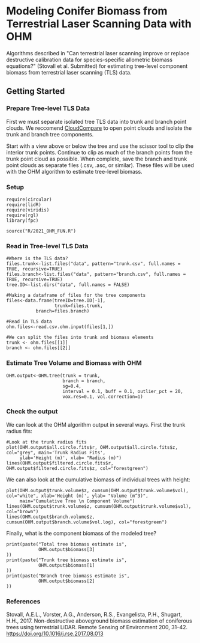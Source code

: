 

# Modeling Conifer Biomass from Terrestrial Laser Scanning Data with OHM
Algorithms described in "Can terrestrial laser scanning improve or replace destructive calibration data for species-specific allometric biomass equations?" (Stovall et al. Submitted) for estimating tree-level component biomass from terrestrial laser scanning (TLS) data. 

## Getting Started

### Prepare Tree-level TLS Data
First we must separate isolated tree TLS data into trunk and branch point clouds. We reccomend [CloudCompare](https://www.danielgm.net/cc/]) to open point clouds and isolate the trunk and branch tree components. 

Start with a view above or below the tree and use the scissor tool to clip the interior trunk points. Continue to clip as much of the branch points from the trunk point cloud as possible. When complete, save the branch and trunk point clouds as separate files (.csv, .asc, or similar). These files will be used with the OHM algorithm to estimate tree-level biomass.

### Setup
```{r echo=T, results='hide'}
require(circular)
require(lidR)
require(viridis)
require(rgl)
library(fpc)

source("R/2021_OHM_FUN.R")

```

### Read in Tree-level TLS Data

```{r}
#Where is the TLS data?
files.trunk<-list.files("data", pattern="trunk.csv", full.names = TRUE, recursive=TRUE)
files.branch<-list.files("data", pattern="branch.csv", full.names = TRUE, recursive=TRUE)
tree.ID<-list.dirs("data", full.names = FALSE)

#Making a dataframe of files for the tree components
files<-data.frame(treeID=tree.ID[-1],
                  trunk=files.trunk,
           branch=files.branch)

#Read in TLS data
ohm.files<-read.csv.ohm.input(files[1,])

#We can split the files into trunk and biomass elements
trunk <- ohm.files[[1]]
branch <- ohm.files[[2]]
```

### Estimate Tree Volume and Biomass with OHM

```{r echo=T, results='hide'}
OHM.output<-OHM.tree(trunk = trunk,
                     branch = branch,
                     sg=0.4,
                     interval = 0.1, buff = 0.1, outlier_pct = 20,
                     vox.res=0.1, vol.correction=1)
```


### Check the output
We can look at the OHM algorithm output in several ways. First the trunk radius fits:
```{r}
#Look at the trunk radius fits
plot(OHM.output$all.circle.fits$r, OHM.output$all.circle.fits$z, col="grey", main='Trunk Radius Fits',
     ylab='Height (m)', xlab= "Radius (m)")
lines(OHM.output$filtered.circle.fits$r, OHM.output$filtered.circle.fits$z, col="forestgreen")
```



We can also look at the cumulative biomass of individual trees with height:
```{r}
plot(OHM.output$trunk.volume$z, cumsum(OHM.output$trunk.volume$vol), col="white", xlab='Height (m)', ylab= "Volume (m^3)", 
     main="Cumulative Tree \n Component Volume")
lines(OHM.output$trunk.volume$z, cumsum(OHM.output$trunk.volume$vol), col="brown")
lines(OHM.output$branch.volume$z, cumsum(OHM.output$branch.volume$vol.log), col="forestgreen")
```

Finally, what is the component biomass of the modeled tree? 
```{r}
print(paste("Total tree biomass estimate is",
            OHM.output$biomass[3]
))
print(paste("Trunk tree biomass estimate is",
            OHM.output$biomass[1]
))
print(paste("Branch tree biomass estimate is",
            OHM.output$biomass[2]
))
```


### References
Stovall, A.E.L., Vorster, A.G., Anderson, R.S., Evangelista, P.H., Shugart, H.H., 2017. Non-destructive aboveground biomass estimation of coniferous trees using terrestrial LiDAR. Remote Sensing of Environment 200, 31–42. https://doi.org/10.1016/j.rse.2017.08.013


